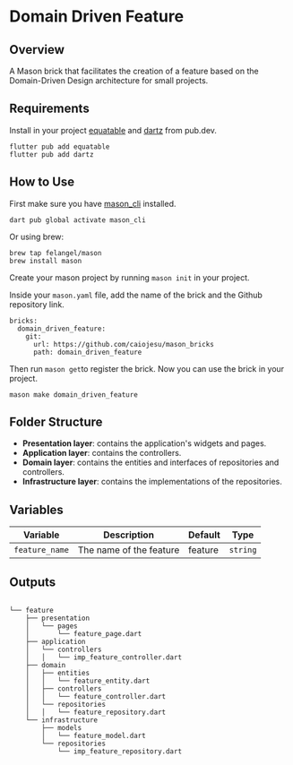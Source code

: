 # Domain Driven Feature

## Overview
A Mason brick that facilitates the creation of a feature based on the Domain-Driven Design architecture for small projects.


## Requirements
Install in your project [equatable](https://pub.dev/packages/equatable)  and [dartz](https://pub.dev/packages/dartz) from pub.dev.
```
flutter pub add equatable
flutter pub add dartz
```
## How to Use
First make sure you have [mason_cli](https://pub.dev/packages/mason_cli) installed.
```
dart pub global activate mason_cli
```
Or using brew: 
```
brew tap felangel/mason
brew install mason
```

Create your mason project by running `mason init` in your project.

Inside your `mason.yaml` file, add the name of the brick and the Github repository link.

```
bricks:
  domain_driven_feature:
    git:
      url: https://github.com/caiojesu/mason_bricks
      path: domain_driven_feature

```
Then run `mason get`to register the brick. Now you can use the brick in your project.
```
mason make domain_driven_feature
```

## Folder Structure

- **Presentation layer**: contains the application's widgets and pages.
- **Application layer**: contains the controllers.
- **Domain layer**: contains the entities and interfaces of repositories and controllers.
- **Infrastructure layer**: contains the implementations of the repositories.


 ## Variables 

| Variable       | Description             | Default | Type     |
| -------------- | ----------------------- | ------- | -------- |
| `feature_name` | The name of the feature | feature | `string` |

## Outputs
```

└── feature
    ├── presentation
    │   └── pages
	│       └── feature_page.dart
    ├── application
    │   └── controllers
    │   │   └── imp_feature_controller.dart
    ├── domain
    │   ├── entities
    │   │   └── feature_entity.dart
    │   ├── controllers
    │   │   └── feature_controller.dart
    │   └── repositories
    │   │   └── feature_repository.dart
    └── infrastructure
        ├── models
        │   └── feature_model.dart
        └── repositories
	        └── imp_feature_repository.dart


```